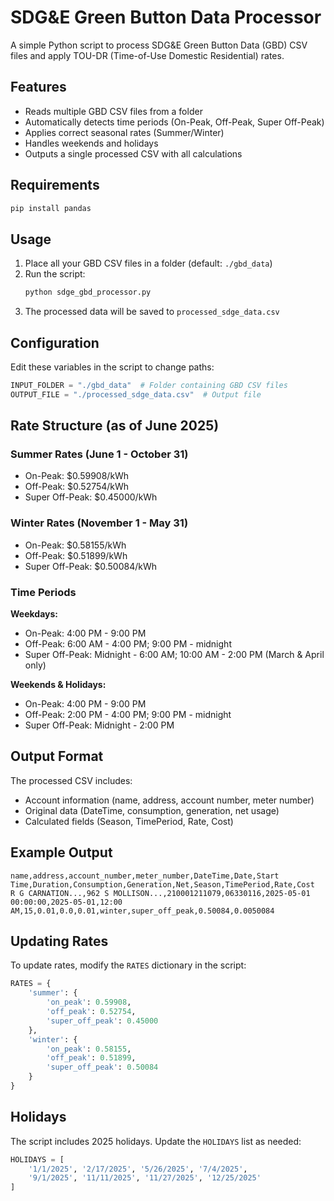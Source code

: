 # SDG&E Green Button Data Processor

A simple Python script to process SDG&E Green Button Data (GBD) CSV files and apply TOU-DR (Time-of-Use Domestic Residential) rates.

## Features

- Reads multiple GBD CSV files from a folder
- Automatically detects time periods (On-Peak, Off-Peak, Super Off-Peak)
- Applies correct seasonal rates (Summer/Winter)
- Handles weekends and holidays
- Outputs a single processed CSV with all calculations

## Requirements

```bash
pip install pandas
```

## Usage

1. Place all your GBD CSV files in a folder (default: `./gbd_data`)
2. Run the script:
   ```bash
   python sdge_gbd_processor.py
   ```
3. The processed data will be saved to `processed_sdge_data.csv`

## Configuration

Edit these variables in the script to change paths:
```python
INPUT_FOLDER = "./gbd_data"  # Folder containing GBD CSV files
OUTPUT_FILE = "./processed_sdge_data.csv"  # Output file
```

## Rate Structure (as of June 2025)

### Summer Rates (June 1 - October 31)
- On-Peak: $0.59908/kWh
- Off-Peak: $0.52754/kWh
- Super Off-Peak: $0.45000/kWh

### Winter Rates (November 1 - May 31)
- On-Peak: $0.58155/kWh
- Off-Peak: $0.51899/kWh
- Super Off-Peak: $0.50084/kWh

### Time Periods

**Weekdays:**
- On-Peak: 4:00 PM - 9:00 PM
- Off-Peak: 6:00 AM - 4:00 PM; 9:00 PM - midnight
- Super Off-Peak: Midnight - 6:00 AM; 10:00 AM - 2:00 PM (March & April only)

**Weekends & Holidays:**
- On-Peak: 4:00 PM - 9:00 PM
- Off-Peak: 2:00 PM - 4:00 PM; 9:00 PM - midnight
- Super Off-Peak: Midnight - 2:00 PM

## Output Format

The processed CSV includes:
- Account information (name, address, account number, meter number)
- Original data (DateTime, consumption, generation, net usage)
- Calculated fields (Season, TimePeriod, Rate, Cost)

## Example Output

```
name,address,account_number,meter_number,DateTime,Date,Start Time,Duration,Consumption,Generation,Net,Season,TimePeriod,Rate,Cost
R G CARNATION...,962 S MOLLISON...,210001211079,06330116,2025-05-01 00:00:00,2025-05-01,12:00 AM,15,0.01,0.0,0.01,winter,super_off_peak,0.50084,0.0050084
```

## Updating Rates

To update rates, modify the `RATES` dictionary in the script:
```python
RATES = {
    'summer': {
        'on_peak': 0.59908,
        'off_peak': 0.52754,
        'super_off_peak': 0.45000
    },
    'winter': {
        'on_peak': 0.58155,
        'off_peak': 0.51899,
        'super_off_peak': 0.50084
    }
}
```

## Holidays

The script includes 2025 holidays. Update the `HOLIDAYS` list as needed:
```python
HOLIDAYS = [
    '1/1/2025', '2/17/2025', '5/26/2025', '7/4/2025',
    '9/1/2025', '11/11/2025', '11/27/2025', '12/25/2025'
]
```
